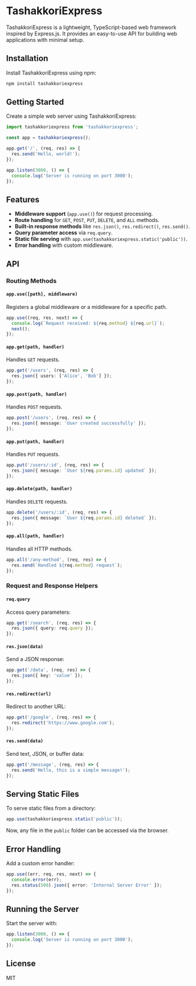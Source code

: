 # TashakkoriExpress

TashakkoriExpress is a lightweight, TypeScript-based web framework inspired by Express.js. It provides an easy-to-use API for building web applications with minimal setup.

## Installation

Install TashakkoriExpress using npm:

```sh
npm install tashakkoriexpress
```

## Getting Started

Create a simple web server using TashakkoriExpress:

```ts
import tashakkoriexpress from 'tashakkoriexpress';

const app = tashakkoriexpress();

app.get('/', (req, res) => {
  res.send('Hello, world!');
});

app.listen(3000, () => {
  console.log('Server is running on port 3000');
});
```

## Features

- **Middleware support** (`app.use()`) for request processing.
- **Route handling** for `GET`, `POST`, `PUT`, `DELETE`, and `ALL` methods.
- **Built-in response methods** like `res.json()`, `res.redirect()`, `res.send()`.
- **Query parameter access** via `req.query`.
- **Static file serving** with `app.use(tashakkoriexpress.static('public'))`.
- **Error handling** with custom middleware.

## API

### Routing Methods

#### `app.use([path], middleware)`
Registers a global middleware or a middleware for a specific path.

```ts
app.use((req, res, next) => {
  console.log(`Request received: ${req.method} ${req.url}`);
  next();
});
```

#### `app.get(path, handler)`
Handles `GET` requests.

```ts
app.get('/users', (req, res) => {
  res.json({ users: ['Alice', 'Bob'] });
});
```

#### `app.post(path, handler)`
Handles `POST` requests.

```ts
app.post('/users', (req, res) => {
  res.json({ message: 'User created successfully' });
});
```

#### `app.put(path, handler)`
Handles `PUT` requests.

```ts
app.put('/users/:id', (req, res) => {
  res.json({ message: `User ${req.params.id} updated` });
});
```

#### `app.delete(path, handler)`
Handles `DELETE` requests.

```ts
app.delete('/users/:id', (req, res) => {
  res.json({ message: `User ${req.params.id} deleted` });
});
```

#### `app.all(path, handler)`
Handles all HTTP methods.

```ts
app.all('/any-method', (req, res) => {
  res.send(`Handled ${req.method} request`);
});
```

### Request and Response Helpers

#### `req.query`
Access query parameters:

```ts
app.get('/search', (req, res) => {
  res.json({ query: req.query });
});
```

#### `res.json(data)`
Send a JSON response:

```ts
app.get('/data', (req, res) => {
  res.json({ key: 'value' });
});
```

#### `res.redirect(url)`
Redirect to another URL:

```ts
app.get('/google', (req, res) => {
  res.redirect('https://www.google.com');
});
```

#### `res.send(data)`
Send text, JSON, or buffer data:

```ts
app.get('/message', (req, res) => {
  res.send('Hello, this is a simple message!');
});
```

## Serving Static Files

To serve static files from a directory:

```ts
app.use(tashakkoriexpress.static('public'));
```

Now, any file in the `public` folder can be accessed via the browser.

## Error Handling

Add a custom error handler:

```ts
app.use((err, req, res, next) => {
  console.error(err);
  res.status(500).json({ error: 'Internal Server Error' });
});
```

## Running the Server

Start the server with:

```ts
app.listen(3000, () => {
  console.log('Server is running on port 3000');
});
```

## License

MIT

